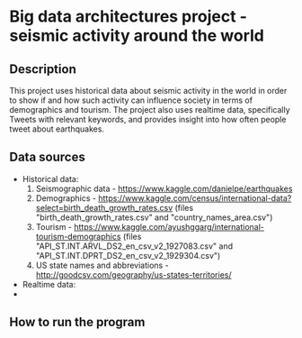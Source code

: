 # Big data architectures project - seismic activity around the world

## Description
This project uses historical data about seismic activity in the world in order to show if and how such activity can influence society in terms of demographics and tourism. The project also uses realtime data, specifically Tweets with relevant keywords, and provides insight into how often people tweet about earthquakes.

## Data sources
- Historical data:
  1. Seismographic data - https://www.kaggle.com/danielpe/earthquakes
  2. Demographics - https://www.kaggle.com/census/international-data?select=birth_death_growth_rates.csv (files "birth_death_growth_rates.csv" and "country_names_area.csv")
  3. Tourism - https://www.kaggle.com/ayushggarg/international-tourism-demographics (files "API_ST.INT.ARVL_DS2_en_csv_v2_1927083.csv" and "API_ST.INT.DPRT_DS2_en_csv_v2_1929304.csv")
  4. US state names and abbreviations - http://goodcsv.com/geography/us-states-territories/
- Realtime data:
- 



## How to run the program

